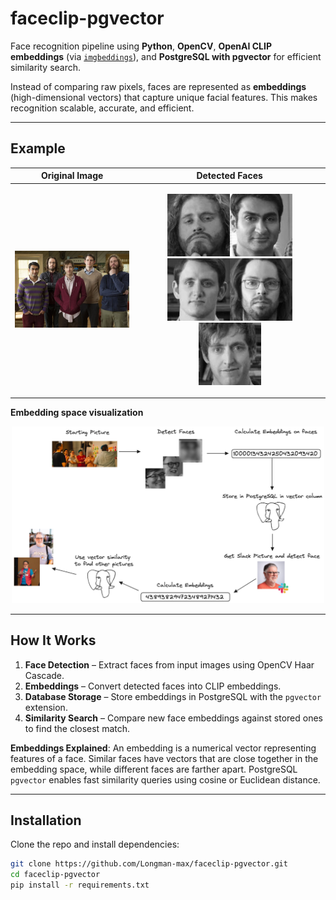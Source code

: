 # faceclip-pgvector

Face recognition pipeline using **Python**, **OpenCV**, **OpenAI CLIP embeddings** (via [`imgbeddings`](https://github.com/aszot/imgbeddings)), and **PostgreSQL with pgvector** for efficient similarity search.  

Instead of comparing raw pixels, faces are represented as **embeddings** (high-dimensional vectors) that capture unique facial features. This makes recognition scalable, accurate, and efficient.

---

## Example

Original Image | Detected Faces
:-------------:|:-------------------------:
<img src="sample.jpeg" width="300"> | <p align="center"><img src="stored-faces/0.jpg" width="100"><img src="stored-faces/1.jpg" width="100"><img src="stored-faces/2.jpg" width="100"><img src="stored-faces/3.jpg" width="100"><img src="stored-faces/4.jpg" width="100"></p>

**Embedding space visualization**  
<p align="center"><img src="embeddings.jpg" width="500"></p>

---

## How It Works
1. **Face Detection** – Extract faces from input images using OpenCV Haar Cascade.  
2. **Embeddings** – Convert detected faces into CLIP embeddings.  
3. **Database Storage** – Store embeddings in PostgreSQL with the `pgvector` extension.  
4. **Similarity Search** – Compare new face embeddings against stored ones to find the closest match.  

**Embeddings Explained**: An embedding is a numerical vector representing features of a face. Similar faces have vectors that are close together in the embedding space, while different faces are farther apart. PostgreSQL `pgvector` enables fast similarity queries using cosine or Euclidean distance.

---

## Installation
Clone the repo and install dependencies:
```bash
git clone https://github.com/Longman-max/faceclip-pgvector.git
cd faceclip-pgvector
pip install -r requirements.txt
